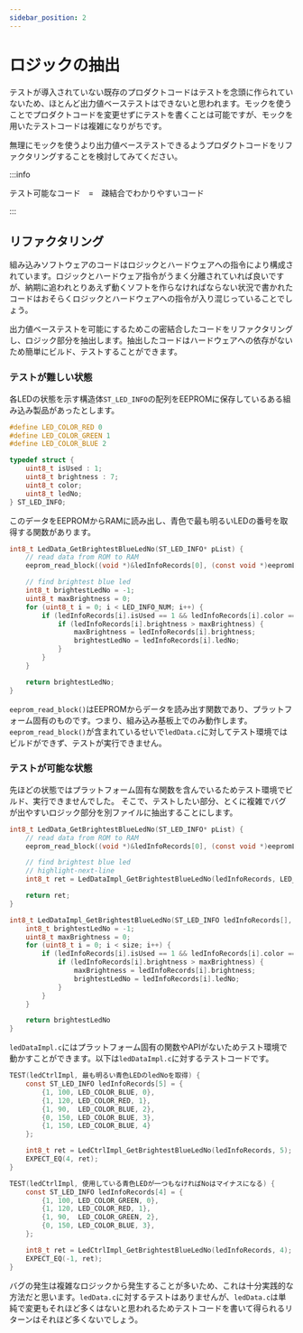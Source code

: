 ```yaml
---
sidebar_position: 2
---
```


# ロジックの抽出

テストが導入されていない既存のプロダクトコードはテストを念頭に作られていないため、ほとんど出力値ベーステストはできないと思われます。モックを使うことでプロダクトコードを変更せずにテストを書くことは可能ですが、モックを用いたテストコードは複雑になりがちです。

無理にモックを使うより出力値ベーステストできるようプロダクトコードをリファクタリングすることを検討してみてください。

:::info

テスト可能なコード　=　疎結合でわかりやすいコード

:::

## リファクタリング

組み込みソフトウェアのコードはロジックとハードウェアへの指令により構成されています。ロジックとハードウェア指令がうまく分離されていれば良いですが、納期に追われとりあえず動くソフトを作らなければならない状況で書かれたコードはおそらくロジックとハードウェアヘの指令が入り混じっていることでしょう。

出力値ベーステストを可能にするためこの密結合したコードをリファクタリングし、ロジック部分を抽出します。抽出したコードはハードウェアへの依存がないため簡単にビルド、テストすることができます。

### テストが難しい状態

各LEDの状態を示す構造体`ST_LED_INFO`の配列をEEPROMに保存しているある組み込み製品があったとします。

```c title="ledData.h"
#define LED_COLOR_RED 0
#define LED_COLOR_GREEN 1
#define LED_COLOR_BLUE 2

typedef struct {
    uint8_t isUsed : 1;
    uint8_t brightness : 7;
    uint8_t color;
    uint8_t ledNo;
} ST_LED_INFO;
```

このデータをEEPROMからRAMに読み出し、青色で最も明るいLEDの番号を取得する関数があります。

```c title="ledData.c"
int8_t LedData_GetBrightestBlueLedNo(ST_LED_INFO* pList) {
    // read data from ROM to RAM
    eeprom_read_block((void *)&ledInfoRecords[0], (const void *)eepromLedInfoRecords, LED_INFO_NUM * sizeof(ST_LED_INFO));

    // find brightest blue led
    int8_t brightestLedNo = -1;
    uint8_t maxBrightness = 0;
    for (uint8_t i = 0; i < LED_INFO_NUM; i++) {
        if (ledInfoRecords[i].isUsed == 1 && ledInfoRecords[i].color == LED_COLOR_BLUE) {
            if (ledInfoRecords[i].brightness > maxBrightness) {
                maxBrightness = ledInfoRecords[i].brightness;
                brightestLedNo = ledInfoRecords[i].ledNo;
            }
        }
    }

    return brightestLedNo;
}
```

`eeprom_read_block()`はEEPROMからデータを読み出す関数であり、プラットフォーム固有のものです。つまり、組み込み基板上でのみ動作します。`eeprom_read_block()`が含まれているせいで`ledData.c`に対してテスト環境ではビルドができず、テストが実行できません。

### テストが可能な状態

先ほどの状態ではプラットフォーム固有な関数を含んでいるためテスト環境でビルド、実行できませんでした。
そこで、テストしたい部分、とくに複雑でバグが出やすいロジック部分を別ファイルに抽出することにします。

```c title="ledData.c"
int8_t LedData_GetBrightestBlueLedNo(ST_LED_INFO* pList) {
    // read data from ROM to RAM
    eeprom_read_block((void *)&ledInfoRecords[0], (const void *)eepromLedInfoRecords, LED_INFO_NUM * sizeof(ST_LED_INFO));

    // find brightest blue led
    // highlight-next-line
    int8_t ret = LedDataImpl_GetBrightestBlueLedNo(ledInfoRecords, LED_INFO_NUM);

    return ret;
}
```

```c title="ledDataImpl.c"
int8_t LedDataImpl_GetBrightestBlueLedNo(ST_LED_INFO ledInfoRecords[], uint8_t size) {
    int8_t brightestLedNo = -1;
    uint8_t maxBrightness = 0;
    for (uint8_t i = 0; i < size; i++) {
        if (ledInfoRecords[i].isUsed == 1 && ledInfoRecords[i].color == LED_COLOR_BLUE) {
            if (ledInfoRecords[i].brightness > maxBrightness) {
                maxBrightness = ledInfoRecords[i].brightness;
                brightestLedNo = ledInfoRecords[i].ledNo;
            }
        }
    }

    return brightestLedNo
}
```

`ledDataImpl.c`にはプラットフォーム固有の関数やAPIがないためテスト環境で動かすことができます。以下は`ledDataImpl.c`に対するテストコードです。

```c title="テストコード testLedDataImpl.cpp"
TEST(ledCtrlImpl, 最も明るい青色LEDのledNoを取得) {
    const ST_LED_INFO ledInfoRecords[5] = {
        {1, 100, LED_COLOR_BLUE, 0},
        {1, 120, LED_COLOR_RED, 1},
        {1, 90,  LED_COLOR_BLUE, 2},
        {0, 150, LED_COLOR_BLUE, 3},
        {1, 150, LED_COLOR_BLUE, 4}
    };

    int8_t ret = LedCtrlImpl_GetBrightestBlueLedNo(ledInfoRecords, 5);
    EXPECT_EQ(4, ret);
}

TEST(ledCtrlImpl, 使用している青色LEDが一つもなければNoはマイナスになる) {
    const ST_LED_INFO ledInfoRecords[4] = {
        {1, 100, LED_COLOR_GREEN, 0},
        {1, 120, LED_COLOR_RED, 1},
        {1, 90,  LED_COLOR_GREEN, 2},
        {0, 150, LED_COLOR_BLUE, 3},
    };

    int8_t ret = LedCtrlImpl_GetBrightestBlueLedNo(ledInfoRecords, 4);
    EXPECT_EQ(-1, ret);
}
```

バグの発生は複雑なロジックから発生することが多いため、これは十分実践的な方法だと思います。`ledData.c`に対するテストはありませんが、`ledData.c`は単純で変更もそれほど多くはないと思われるためテストコードを書いて得られるリターンはそれほど多くないでしょう。
